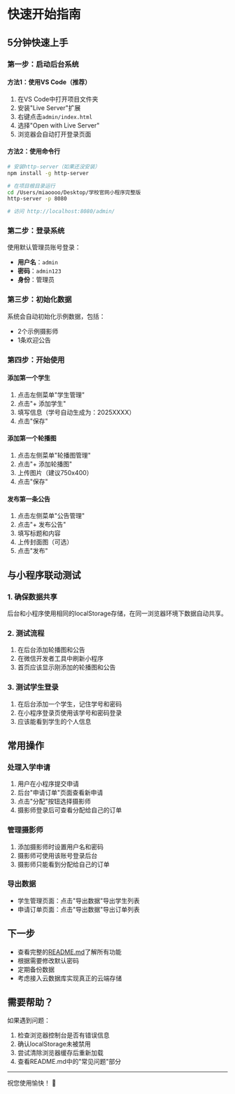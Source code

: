 # 快速开始指南

## 5分钟快速上手

### 第一步：启动后台系统

#### 方法1：使用VS Code（推荐）
1. 在VS Code中打开项目文件夹
2. 安装"Live Server"扩展
3. 右键点击`admin/index.html`
4. 选择"Open with Live Server"
5. 浏览器会自动打开登录页面

#### 方法2：使用命令行
```bash
# 安装http-server（如果还没安装）
npm install -g http-server

# 在项目根目录运行
cd /Users/miaoooo/Desktop/学校官网小程序完整版
http-server -p 8080

# 访问 http://localhost:8080/admin/
```

### 第二步：登录系统

使用默认管理员账号登录：
- **用户名**：`admin`
- **密码**：`admin123`
- **身份**：管理员

### 第三步：初始化数据

系统会自动初始化示例数据，包括：
- 2个示例摄影师
- 1条欢迎公告

### 第四步：开始使用

#### 添加第一个学生
1. 点击左侧菜单"学生管理"
2. 点击"+ 添加学生"
3. 填写信息（学号自动生成为：2025XXXX）
4. 点击"保存"

#### 添加第一个轮播图
1. 点击左侧菜单"轮播图管理"
2. 点击"+ 添加轮播图"
3. 上传图片（建议750x400）
4. 点击"保存"

#### 发布第一条公告
1. 点击左侧菜单"公告管理"
2. 点击"+ 发布公告"
3. 填写标题和内容
4. 上传封面图（可选）
5. 点击"发布"

## 与小程序联动测试

### 1. 确保数据共享
后台和小程序使用相同的localStorage存储，在同一浏览器环境下数据自动共享。

### 2. 测试流程
1. 在后台添加轮播图和公告
2. 在微信开发者工具中刷新小程序
3. 首页应该显示刚添加的轮播图和公告

### 3. 测试学生登录
1. 在后台添加一个学生，记住学号和密码
2. 在小程序登录页使用该学号和密码登录
3. 应该能看到学生的个人信息

## 常用操作

### 处理入学申请
1. 用户在小程序提交申请
2. 后台"申请订单"页面查看新申请
3. 点击"分配"按钮选择摄影师
4. 摄影师登录后可查看分配给自己的订单

### 管理摄影师
1. 添加摄影师时设置用户名和密码
2. 摄影师可使用该账号登录后台
3. 摄影师只能看到分配给自己的订单

### 导出数据
- 学生管理页面：点击"导出数据"导出学生列表
- 申请订单页面：点击"导出数据"导出订单列表

## 下一步

- 查看完整的[README.md](./README.md)了解所有功能
- 根据需要修改默认密码
- 定期备份数据
- 考虑接入云数据库实现真正的云端存储

## 需要帮助？

如果遇到问题：
1. 检查浏览器控制台是否有错误信息
2. 确认localStorage未被禁用
3. 尝试清除浏览器缓存后重新加载
4. 查看README.md中的"常见问题"部分

---

祝您使用愉快！ 🎉

